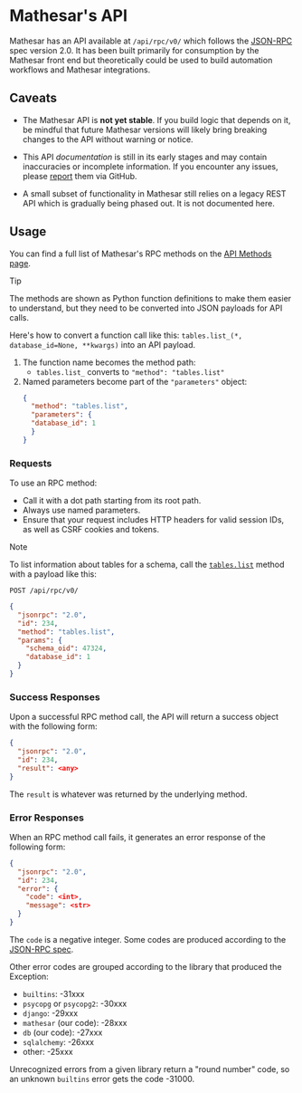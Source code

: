 # Mathesar's API

Mathesar has an API available at `/api/rpc/v0/` which follows the [JSON-RPC](https://www.jsonrpc.org/specification) spec version 2.0. It has been built primarily for consumption by the Mathesar front end but theoretically could be used to build automation workflows and Mathesar integrations.

## Caveats

- The Mathesar API is **not yet stable**. If you build logic that depends on it, be mindful that future Mathesar versions will likely bring breaking changes to the API without warning or notice.

- This API _documentation_ is still in its early stages and may contain inaccuracies or incomplete information. If you encounter any issues, please [report](https://github.com/mathesar-foundation/mathesar/issues) them via GitHub.

- A small subset of functionality in Mathesar still relies on a legacy REST API which is gradually being phased out. It is not documented here.

## Usage

You can find a full list of Mathesar's RPC methods on the [API Methods page](./methods.md).

> [!TIP]
>    The methods are shown as Python function definitions to make them easier to understand, but they need to be converted into JSON payloads for API calls.
>
>    Here's how to convert a function call like this: `tables.list_(*, database_id=None, **kwargs)` into an API payload.
>
>    1. The function name becomes the method path:
>        - `tables.list_` converts to `"method": "tables.list"`
>    2. Named parameters become part of the `"parameters"` object:
>       ```json
>       {
>         "method": "tables.list",
>         "parameters": {
>         "database_id": 1
>         }
>       }
>       ```

### Requests

To use an RPC method:

- Call it with a dot path starting from its root path.
- Always use named parameters.
- Ensure that your request includes HTTP headers for valid session IDs, as well as CSRF cookies and tokens.

> [!NOTE]
>    To list information about tables for a schema, call the [`tables.list`](./methods/#tables.list_) method with a payload like this:
>
>    `POST /api/rpc/v0/`
>
>    ```json
>    {
>      "jsonrpc": "2.0",
>      "id": 234,
>      "method": "tables.list",
>      "params": {
>        "schema_oid": 47324,
>        "database_id": 1
>      }
>    }
>    ```

### Success Responses

Upon a successful RPC method call, the API will return a success object with the following form:

```json
{
  "jsonrpc": "2.0",
  "id": 234,
  "result": <any>
}
```

The `result` is whatever was returned by the underlying method.

### Error Responses

When an RPC method call fails, it generates an error response of the following form:

```json
{
  "jsonrpc": "2.0",
  "id": 234,
  "error": {
    "code": <int>,
    "message": <str>
  }
}
```

The `code` is a negative integer. Some codes are produced according to the [JSON-RPC spec](https://www.jsonrpc.org/specification#error_object).

Other error codes are grouped according to the library that produced the Exception:

- `builtins`: -31xxx
- `psycopg` or `psycopg2`: -30xxx
- `django`: -29xxx
- `mathesar` (our code): -28xxx
- `db` (our code): -27xxx
- `sqlalchemy`: -26xxx
- other: -25xxx

Unrecognized errors from a given library return a "round number" code, so an unknown `builtins` error gets the code -31000.
